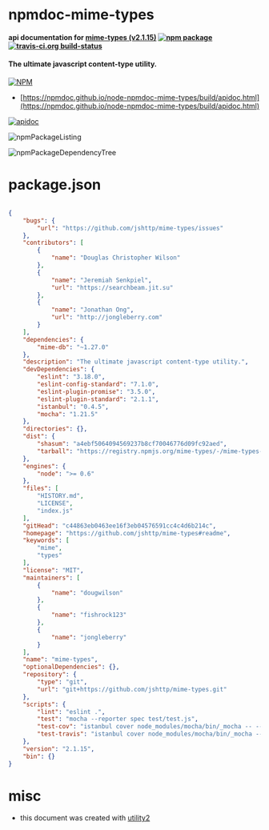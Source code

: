 # npmdoc-mime-types

#### api documentation for  [mime-types (v2.1.15)](https://github.com/jshttp/mime-types#readme)  [![npm package](https://img.shields.io/npm/v/npmdoc-mime-types.svg?style=flat-square)](https://www.npmjs.org/package/npmdoc-mime-types) [![travis-ci.org build-status](https://api.travis-ci.org/npmdoc/node-npmdoc-mime-types.svg)](https://travis-ci.org/npmdoc/node-npmdoc-mime-types)

#### The ultimate javascript content-type utility.

[![NPM](https://nodei.co/npm/mime-types.png?downloads=true&downloadRank=true&stars=true)](https://www.npmjs.com/package/mime-types)

- [https://npmdoc.github.io/node-npmdoc-mime-types/build/apidoc.html](https://npmdoc.github.io/node-npmdoc-mime-types/build/apidoc.html)

[![apidoc](https://npmdoc.github.io/node-npmdoc-mime-types/build/screenCapture.buildCi.browser.%252Ftmp%252Fbuild%252Fapidoc.html.png)](https://npmdoc.github.io/node-npmdoc-mime-types/build/apidoc.html)

![npmPackageListing](https://npmdoc.github.io/node-npmdoc-mime-types/build/screenCapture.npmPackageListing.svg)

![npmPackageDependencyTree](https://npmdoc.github.io/node-npmdoc-mime-types/build/screenCapture.npmPackageDependencyTree.svg)



# package.json

```json

{
    "bugs": {
        "url": "https://github.com/jshttp/mime-types/issues"
    },
    "contributors": [
        {
            "name": "Douglas Christopher Wilson"
        },
        {
            "name": "Jeremiah Senkpiel",
            "url": "https://searchbeam.jit.su"
        },
        {
            "name": "Jonathan Ong",
            "url": "http://jongleberry.com"
        }
    ],
    "dependencies": {
        "mime-db": "~1.27.0"
    },
    "description": "The ultimate javascript content-type utility.",
    "devDependencies": {
        "eslint": "3.18.0",
        "eslint-config-standard": "7.1.0",
        "eslint-plugin-promise": "3.5.0",
        "eslint-plugin-standard": "2.1.1",
        "istanbul": "0.4.5",
        "mocha": "1.21.5"
    },
    "directories": {},
    "dist": {
        "shasum": "a4ebf5064094569237b8cf70046776d09fc92aed",
        "tarball": "https://registry.npmjs.org/mime-types/-/mime-types-2.1.15.tgz"
    },
    "engines": {
        "node": ">= 0.6"
    },
    "files": [
        "HISTORY.md",
        "LICENSE",
        "index.js"
    ],
    "gitHead": "c44863eb0463ee16f3eb04576591cc4c4d6b214c",
    "homepage": "https://github.com/jshttp/mime-types#readme",
    "keywords": [
        "mime",
        "types"
    ],
    "license": "MIT",
    "maintainers": [
        {
            "name": "dougwilson"
        },
        {
            "name": "fishrock123"
        },
        {
            "name": "jongleberry"
        }
    ],
    "name": "mime-types",
    "optionalDependencies": {},
    "repository": {
        "type": "git",
        "url": "git+https://github.com/jshttp/mime-types.git"
    },
    "scripts": {
        "lint": "eslint .",
        "test": "mocha --reporter spec test/test.js",
        "test-cov": "istanbul cover node_modules/mocha/bin/_mocha -- --reporter dot test/test.js",
        "test-travis": "istanbul cover node_modules/mocha/bin/_mocha --report lcovonly -- --reporter dot test/test.js"
    },
    "version": "2.1.15",
    "bin": {}
}
```



# misc
- this document was created with [utility2](https://github.com/kaizhu256/node-utility2)
